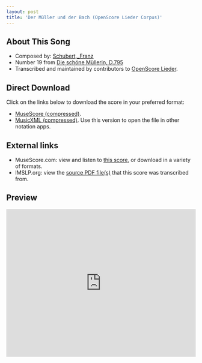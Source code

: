 ```yaml
---
layout: post
title: 'Der Müller und der Bach (OpenScore Lieder Corpus)'
---
```


## About This Song

- Composed by: [Schubert,_Franz](https://fourscoreandmore.org/openscore/lieder/Schubert,_Franz)
- Number 19 from [Die schöne Müllerin, D.795](https://fourscoreandmore.org/openscore/lieder/Schubert,_Franz/Die_schöne_Müllerin,_D.795)
- Transcribed and maintained by contributors to [OpenScore Lieder].

[OpenScore Lieder]: https://musescore.com/openscore-lieder-corpus

## Direct Download

Click on the links below to download the score in your preferred format:
- [MuseScore (compressed)](https://github.com/openscore/lieder/blob/main/scores/Schubert,_Franz/Die_schöne_Müllerin,_D.795/19_Der_Müller_und_der_Bach/lc4985922.mscz?raw=true).
- [MusicXML (compressed)](https://github.com/openscore/lieder/blob/main/scores/Schubert,_Franz/Die_schöne_Müllerin,_D.795/19_Der_Müller_und_der_Bach/lc4985922.mxl?raw=true). Use this version to open the file in other notation apps.

## External links

- MuseScore.com: view and listen to [this score][MuseScore], or download in a variety of formats.
- IMSLP.org: view the [source PDF file(s)][IMSLP] that this score was transcribed from.

[MuseScore]: https://musescore.com/score/4985922
[IMSLP]: https://imslp.org/wiki/Special:ReverseLookup/03233

## Preview

<iframe width="100%" height="394" src="https://musescore.com/openscore-lieder-corpus/scores/4985922/embed" frameborder="0" allowfullscreen allow="autoplay; fullscreen"></iframe>
